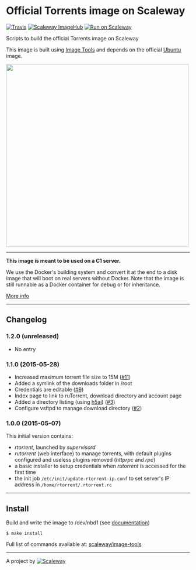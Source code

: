 # Official Torrents image on Scaleway

[![Travis](https://img.shields.io/travis/scaleway/image-app-torrents.svg)](https://travis-ci.org/scaleway/image-app-torrents)
[![Scaleway ImageHub](https://img.shields.io/badge/ImageHub-view-ff69b4.svg)](https://hub.scaleway.com/seedbox.html)
[![Run on Scaleway](https://img.shields.io/badge/Scaleway-run-69b4ff.svg)](http://cloud.scaleway.com/#/servers/new?image=4429f673-7022-4d13-bb44-3846f87a039a)

Scripts to build the official Torrents image on Scaleway

This image is built using [Image Tools](https://github.com/scaleway/image-tools) and depends on the official [Ubuntu](https://github.com/scaleway/image-ubuntu) image.

<img src="http://upload.wikimedia.org/wikipedia/en/2/2f/Bittorrent_7.2_Logo.png" width="500px" />


---

**This image is meant to be used on a C1 server.**

We use the Docker's building system and convert it at the end to a disk image that will boot on real servers without Docker. Note that the image is still runnable as a Docker container for debug or for inheritance.

[More info](https://github.com/scaleway/image-tools)


---

## Changelog

### 1.2.0 (unreleased)

* No entry

### 1.1.0 (2015-05-28)

* Increased maximum torrent file size to 15M ([#11](https://github.com/scaleway/image-app-torrents/issues/11))
* Added a symlink of the downloads folder in /root
* Credentials are editable ([#9](https://github.com/scaleway/image-app-torrents/issues/9))
* Index page to link to ruTorrent, download directory and account page
* Added a directory listing (using [h5ai](http://larsjung.de/h5ai/)) ([#3](https://github.com/scaleway/image-app-torrents/issues/3))
* Configure vsftpd to manage download directory ([#2](https://github.com/scaleway/image-app-torrents/issues/2))

### 1.0.0 (2015-05-07)

This initial version contains:

* *rtorrent*, launched by *supervisord*
* *rutorrent* (web interface) to manage torrents, with default plugins configured and useless plugins removed (*httprpc* and *rpc*)
* a basic installer to setup credentials when *rutorrent* is accessed for the first time
* the init job `/etc/init/update-rtorrent-ip.conf` to set server's IP address in `/home/rtorrent/.rtorrent.rc`


---

## Install

Build and write the image to /dev/nbd1 (see [documentation](https://www.scaleway.com/docs/create_an_image_with_docker))

    $ make install

Full list of commands available at: [scaleway/image-tools](https://github.com/scaleway/image-tools/#commands)


---

A project by [![Scaleway](https://avatars1.githubusercontent.com/u/5185491?v=3&s=42)](https://www.scaleway.com/)
